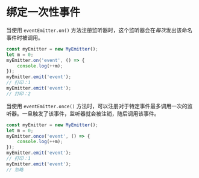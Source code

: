 # 绑定一次性事件

当使用 `eventEmitter.on()` 方法注册监听器时，这个监听器会在*每次*发出该命名事件时被调用。

``` javascript
const myEmitter = new MyEmitter();
let m = 0;
myEmitter.on('event', () => {
	console.log(++m);
});
myEmitter.emit('event');
// 打印：1
myEmitter.emit('event');
// 打印：2
```

当使用 `eventEmitter.once()` 方法时，可以注册对于特定事件最多调用一次的监听器。一旦触发了该事件，监听器就会被注销，随后调用该事件。

``` javascript
const myEmitter = new MyEmitter();
let m = 0;
myEmitter.once('event', () => {
	console.log(++m);
});
myEmitter.emit('event');
// 打印：1
myEmitter.emit('event');
// 忽略
```